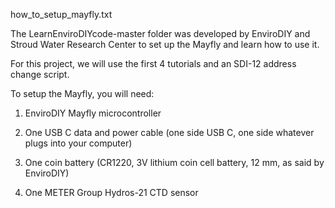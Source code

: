 how_to_setup_mayfly.txt

The LearnEnviroDIYcode-master folder was developed by EnviroDIY and Stroud
Water Research Center to set up the Mayfly and learn how to use it.

For this project, we will use the first 4 tutorials and an SDI-12 address
change script.

To setup the Mayfly, you will need:

1. EnviroDIY Mayfly microcontroller

2. One USB C data and power cable (one side USB C, one side whatever
plugs into your computer)

3. One coin battery (CR1220, 3V lithium coin cell battery, 12 mm, as said
by EnviroDIY)

4. One METER Group Hydros-21 CTD sensor
